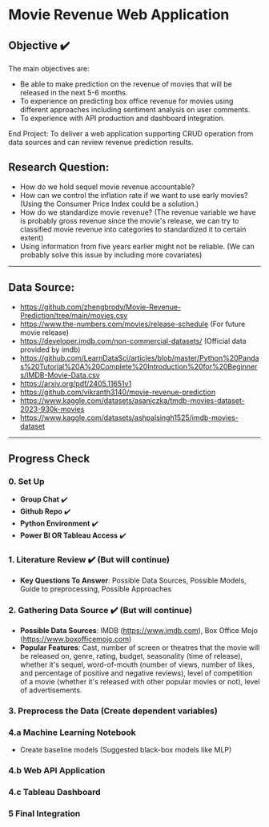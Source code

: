 # Movie Revenue Web Application

## Objective ✔️

The main objectives are:
- Be able to make prediction on the revenue of movies that will be released in the next 5-6 months. 
- To experience on predicting box office revenue for movies using different approaches including sentiment analysis on user comments.
- To experience with API production and dashboard integration.

End Project: To deliver a web application supporting CRUD operation from data sources and can review revenue prediction results.

## Research Question:
- How do we hold sequel movie revenue accountable?
- How can we control the inflation rate if we want to use early movies? (Using the Consumer Price Index could be a solution.)
- How do we standardize movie revenue? (The revenue variable we have is probably gross revenue since the movie's release, we can try to classified movie revenue into categories to standardized it to certain extent)
- Using information from five years earlier might not be reliable. (We can probably solve this issue by including more covariates)
---
## Data Source:
- https://github.com/zhengbrody/Movie-Revenue-Prediction/tree/main/movies.csv
- https://www.the-numbers.com/movies/release-schedule (For future movie release)
- https://developer.imdb.com/non-commercial-datasets/ (Official data provided by imdb)
- https://github.com/LearnDataSci/articles/blob/master/Python%20Pandas%20Tutorial%20A%20Complete%20Introduction%20for%20Beginners/IMDB-Movie-Data.csv
- https://arxiv.org/pdf/2405.11651v1
- https://github.com/vikranth3140/movie-revenue-prediction
- https://www.kaggle.com/datasets/asaniczka/tmdb-movies-dataset-2023-930k-movies
- https://www.kaggle.com/datasets/ashpalsingh1525/imdb-movies-dataset
---
## Progress Check

### 0. **Set Up**
- **Group Chat** ✔️
- **Github Repo** ✔️
- **Python Environment** ✔️
- **Power BI OR Tableau Access** ✔️
### 1. **Literature Review** ✔️ (But will continue)
- **Key Questions To Answer**: Possible Data Sources, Possible Models, Guide to preprocessing, Possible Approaches
### 2. **Gathering Data Source** ✔️ (But will continue)
- **Possible Data Sources**: IMDB (https://www.imdb.com), Box Office Mojo (https://www.boxofficemojo.com)
- **Popular Features**: Cast, number of screen or theatres that the movie will be released on, genre, rating, budget, seasonality (time of release), whether it's sequel, word-of-mouth (number of views, number of likes, and percentage of positive and negative reviews), level of competition of a movie (whether it's released with other popular movies or not), level of advertisements.
### 3. **Preprocess the Data (Create dependent variables)**
### 4.a **Machine Learning Notebook**
- Create baseline models (Suggested black-box models like MLP)
### 4.b **Web API Application**
### 4.c **Tableau Dashboard**
### 5 **Final Integration**
